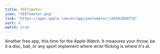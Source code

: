 ```yaml
---
title: YEETometer
icon: "YEETometer.png"
link: "https://apps.apple.com/en/app/yeetometer/id6502860719"
sort: 4
watch: true
---
```


Another free app, this time for the Apple Watch. It measures your throw, be it a disc, ball, or any sport implement where wrist flicking is where it's at.
